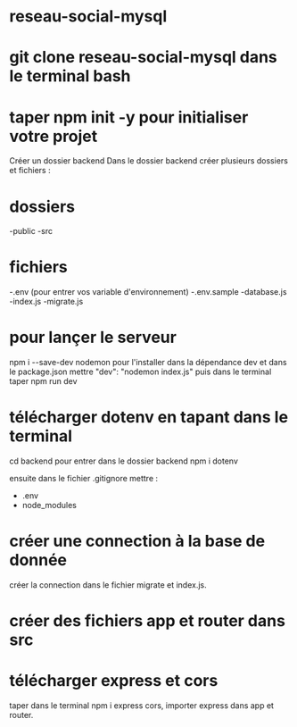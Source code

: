 # reseau-social-mysql


# git clone reseau-social-mysql dans le terminal bash
# taper npm init -y pour initialiser votre projet


Créer un dossier backend 
Dans le dossier backend créer plusieurs dossiers et fichiers : 

# dossiers
-public
-src
# fichiers
-.env (pour entrer vos variable d'environnement)
-.env.sample
-database.js
-index.js
-migrate.js


# pour lançer le serveur 
npm i --save-dev nodemon pour l'installer dans la dépendance dev
et dans le package.json mettre "dev": "nodemon index.js" puis dans le terminal taper npm run dev
# télécharger dotenv en tapant dans le terminal 
cd backend pour entrer dans le dossier backend
npm i dotenv

ensuite dans le fichier .gitignore mettre :
- .env
- node_modules

# créer une connection à la base de donnée
créer la connection dans le fichier migrate et index.js.

# créer des fichiers app et router dans src

# télécharger express et cors
taper dans le terminal npm i express cors,
importer express dans app et router.


